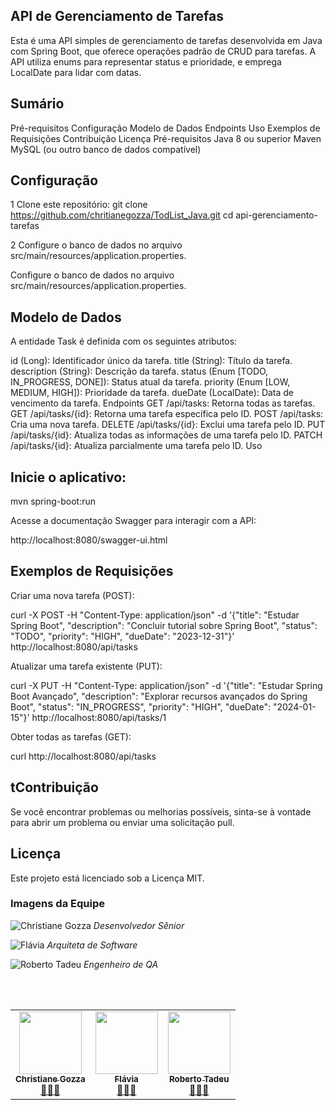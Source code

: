 ## API de Gerenciamento de Tarefas


Esta é uma API simples de gerenciamento de tarefas desenvolvida em Java com Spring Boot, que oferece operações padrão de CRUD para tarefas. A API utiliza enums para representar status e prioridade, e emprega LocalDate para lidar com datas.

## Sumário

Pré-requisitos
Configuração
Modelo de Dados
Endpoints
Uso
Exemplos de Requisições
Contribuição
Licença
Pré-requisitos
Java 8 ou superior
Maven
MySQL (ou outro banco de dados compatível)


## Configuração

1 Clone este repositório:
git clone https://github.com/chritianegozza/TodList_Java.git
cd api-gerenciamento-tarefas

2 Configure o banco de dados no arquivo src/main/resources/application.properties.

Configure o banco de dados no arquivo src/main/resources/application.properties.



## Modelo de Dados

A entidade Task é definida com os seguintes atributos:

id (Long): Identificador único da tarefa.
title (String): Título da tarefa.
description (String): Descrição da tarefa.
status (Enum [TODO, IN_PROGRESS, DONE]): Status atual da tarefa.
priority (Enum [LOW, MEDIUM, HIGH]): Prioridade da tarefa.
dueDate (LocalDate): Data de vencimento da tarefa.
Endpoints
GET /api/tasks: Retorna todas as tarefas.
GET /api/tasks/{id}: Retorna uma tarefa específica pelo ID.
POST /api/tasks: Cria uma nova tarefa.
DELETE /api/tasks/{id}: Exclui uma tarefa pelo ID.
PUT /api/tasks/{id}: Atualiza todas as informações de uma tarefa pelo ID.
PATCH /api/tasks/{id}: Atualiza parcialmente uma tarefa pelo ID.
Uso

## Inicie o aplicativo:

mvn spring-boot:run

Acesse a documentação Swagger para interagir com a API:

http://localhost:8080/swagger-ui.html

## Exemplos de Requisições

Criar uma nova tarefa (POST):

curl -X POST -H "Content-Type: application/json" -d '{"title": "Estudar Spring Boot", "description": "Concluir tutorial sobre Spring Boot", "status": "TODO", "priority": "HIGH", "dueDate": "2023-12-31"}' http://localhost:8080/api/tasks

Atualizar uma tarefa existente (PUT):

curl -X PUT -H "Content-Type: application/json" -d '{"title": "Estudar Spring Boot Avançado", "description": "Explorar recursos avançados do Spring Boot", "status": "IN_PROGRESS", "priority": "HIGH", "dueDate": "2024-01-15"}' http://localhost:8080/api/tasks/1


Obter todas as tarefas (GET):

curl http://localhost:8080/api/tasks


## tContribuição
Se você encontrar problemas ou melhorias possíveis, sinta-se à vontade para abrir um problema ou enviar uma solicitação pull.

## Licença
Este projeto está licenciado sob a Licença MIT.

### Imagens da Equipe

![Christiane Gozza](https://avatars.githubusercontent.com/u/72118415?v=4)
*Desenvolvedor Sênior*

![Flávia ](https://avatars.githubusercontent.com/u/147008248?v=4)
*Arquiteta de Software*

![Roberto Tadeu ](https://avatars.githubusercontent.com/u/97703445?v=4)
*Engenheiro de QA*

<table>
  <tr>
         <td align="center"><a href="https://github.com/chritianegozza"><img src="https://avatars.githubusercontent.com/u/72118415?v=4" width="100px;" alt=""/><br /><sub><b>Christiane Gozza</b></sub></a><br /><a href="https://github.com/chritianegozza">👩🏻‍💻</a></td>
         <br>
         <td align="center"><a href="https://github.com/flavia45"><img src="https://avatars.githubusercontent.com/u/147008248?v=4" width="100px;" alt=""/><br /><sub><b>Flávia</b></sub></a><br /><a href="https://github.com/flavia45">👩🏻‍💻</a></td> 
        <br>
         <td align="center"><a href="https://github.com/robconceicao"><img src="https://avatars.githubusercontent.com/u/97703445?v=4" width="100px;" alt=""/><br /><sub><b>Roberto Tadeu</b></sub></a><br /><a href="https://github.com/robconceicao">👩🏻‍💻</a></td> 
    </tr>
</table>